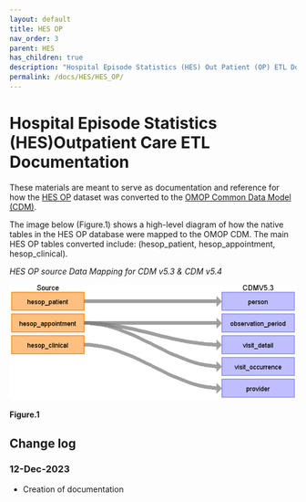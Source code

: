 ```yaml
---
layout: default
title: HES OP
nav_order: 3
parent: HES
has_children: true
description: "Hospital Episode Statistics (HES) Out Patient (OP) ETL Documentation"
permalink: /docs/HES/HES_OP/
---
```


# Hospital Episode Statistics (HES)Outpatient Care ETL Documentation

These materials are meant to serve as documentation and reference for how the [HES OP](https://cprd.com/sites/default/files/2022-02/Documentation_HES_OP_set21.pdf) dataset was converted to the [OMOP Common Data Model (CDM)](https://ohdsi.github.io/CommonDataModel/).

The image below (Figure.1) shows a high-level diagram of how the native tables in the HES OP database were mapped to the OMOP CDM. The main HES OP tables converted include: (hesop_patient, hesop_appointment, hesop_clinical).

*HES OP source Data Mapping for CDM v5.3 & CDM v5.4*

![](../images/image1.12.png)

**Figure.1**

## Change log

### 12-Dec-2023
- Creation of documentation